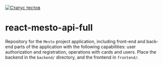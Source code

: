 [![Статус тестов](../../actions/workflows/tests.yml/badge.svg)](../../actions/workflows/tests.yml)

# react-mesto-api-full
Repository for the `Mesto` project application, including front-end and back-end parts of the application with the following capabilities: user authorization and registration, operations with cards and users. Place the backend in the `backend/` directory, and the frontend in `frontend/`.
  
